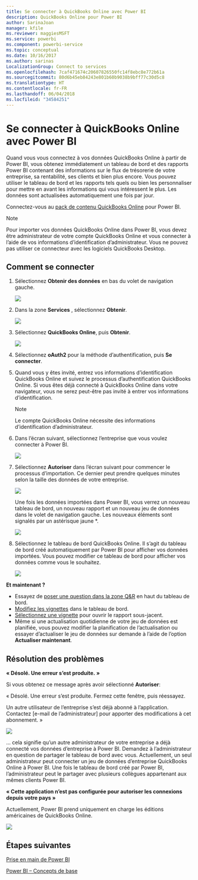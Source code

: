 ```yaml
---
title: Se connecter à QuickBooks Online avec Power BI
description: QuickBooks Online pour Power BI
author: SarinaJoan
manager: kfile
ms.reviewer: maggiesMSFT
ms.service: powerbi
ms.component: powerbi-service
ms.topic: conceptual
ms.date: 10/16/2017
ms.author: sarinas
LocalizationGroup: Connect to services
ms.openlocfilehash: 7caf471674c20607826550fc14f8ebc8e772b61a
ms.sourcegitcommit: 80d6b45eb84243e801b60b9038b9bff77c30d5c8
ms.translationtype: HT
ms.contentlocale: fr-FR
ms.lasthandoff: 06/04/2018
ms.locfileid: "34584251"
---
```

# <a name="connect-to-quickbooks-online-with-power-bi"></a>Se connecter à QuickBooks Online avec Power BI
Quand vous vous connectez à vos données QuickBooks Online à partir de Power BI, vous obtenez immédiatement un tableau de bord et des rapports Power BI contenant des informations sur le flux de trésorerie de votre entreprise, sa rentabilité, ses clients et bien plus encore. Vous pouvez utiliser le tableau de bord et les rapports tels quels ou bien les personnaliser pour mettre en avant les informations qui vous intéressent le plus. Les données sont actualisées automatiquement une fois par jour.

Connectez-vous au [pack de contenu QuickBooks Online](https://dxt.powerbi.com/getdata/services/quickbooks-online) pour Power BI.

>[!NOTE]
>Pour importer vos données QuickBooks Online dans Power BI, vous devez être administrateur de votre compte QuickBooks Online et vous connecter à l’aide de vos informations d’identification d’administrateur. Vous ne pouvez pas utiliser ce connecteur avec les logiciels QuickBooks Desktop. 

## <a name="how-to-connect"></a>Comment se connecter
1. Sélectionnez **Obtenir des données** en bas du volet de navigation gauche.
   
   ![](media/service-connect-to-quickbooks-online/pbi_getdata.png) 
2. Dans la zone **Services** , sélectionnez **Obtenir**.
   
   ![](media/service-connect-to-quickbooks-online/pbi_getservices.png) 
3. Sélectionnez **QuickBooks Online**, puis **Obtenir**.
   
   ![](media/service-connect-to-quickbooks-online/qbo.png)
4. Sélectionnez **oAuth2** pour la méthode d’authentification, puis **Se connecter**. 
5. Quand vous y êtes invité, entrez vos informations d’identification QuickBooks Online et suivez le processus d’authentification QuickBooks Online. Si vous êtes déjà connecté à QuickBooks Online dans votre navigateur, vous ne serez peut-être pas invité à entrer vos informations d’identification.
   >[!NOTE]
   >Le compte QuickBooks Online nécessite des informations d’identification d’administrateur.
6. Dans l’écran suivant, sélectionnez l’entreprise que vous voulez connecter à Power BI.
   
   ![](media/service-connect-to-quickbooks-online/pbi_qbo_almost.png)
7. Sélectionnez **Autoriser** dans l’écran suivant pour commencer le processus d’importation. Ce dernier peut prendre quelques minutes selon la taille des données de votre entreprise. 
   
   ![](media/service-connect-to-quickbooks-online/pbi_qbo_authorizesm.png)
   
   Une fois les données importées dans Power BI, vous verrez un nouveau tableau de bord, un nouveau rapport et un nouveau jeu de données dans le volet de navigation gauche. Les nouveaux éléments sont signalés par un astérisque jaune \*.
   
   ![](media/service-connect-to-quickbooks-online/pbi_qbo_leftnavnew.png)
8. Sélectionnez le tableau de bord QuickBooks Online. Il s’agit du tableau de bord créé automatiquement par Power BI pour afficher vos données importées. Vous pouvez modifier ce tableau de bord pour afficher vos données comme vous le souhaitez. 
   
   ![](media/service-connect-to-quickbooks-online/pbi_qbo_dash.png)

**Et maintenant ?**

* Essayez de [poser une question dans la zone Q&R](power-bi-q-and-a.md) en haut du tableau de bord.
* [Modifiez les vignettes](service-dashboard-edit-tile.md) dans le tableau de bord.
* [Sélectionnez une vignette](service-dashboard-tiles.md) pour ouvrir le rapport sous-jacent.
* Même si une actualisation quotidienne de votre jeu de données est planifiée, vous pouvez modifier la planification de l’actualisation ou essayer d’actualiser le jeu de données sur demande à l’aide de l’option **Actualiser maintenant**.

## <a name="troubleshooting"></a>Résolution des problèmes
**« Désolé. Une erreur s’est produite. »**

Si vous obtenez ce message après avoir sélectionné **Autoriser**:

« Désolé. Une erreur s’est produite. Fermez cette fenêtre, puis réessayez.

Un autre utilisateur de l’entreprise s’est déjà abonné à l’application. Contactez [e-mail de l’administrateur] pour apporter des modifications à cet abonnement. »

![](media/service-connect-to-quickbooks-online/pbi_qbo_oopssm.png)

... cela signifie qu’un autre administrateur de votre entreprise a déjà connecté vos données d’entreprise à Power BI. Demandez à l’administrateur en question de partager le tableau de bord avec vous. Actuellement, un seul administrateur peut connecter un jeu de données d’entreprise QuickBooks Online à Power BI. Une fois le tableau de bord créé par Power BI, l’administrateur peut le partager avec plusieurs collègues appartenant aux mêmes clients Power BI.

**« Cette application n’est pas configurée pour autoriser les connexions depuis votre pays »**

Actuellement, Power BI prend uniquement en charge les éditions américaines de QuickBooks Online. 

![](media/service-connect-to-quickbooks-online/pbi_qbo_countrynotsupported.png)

## <a name="next-steps"></a>Étapes suivantes
[Prise en main de Power BI](service-get-started.md)

[Power BI – Concepts de base](service-basic-concepts.md)

